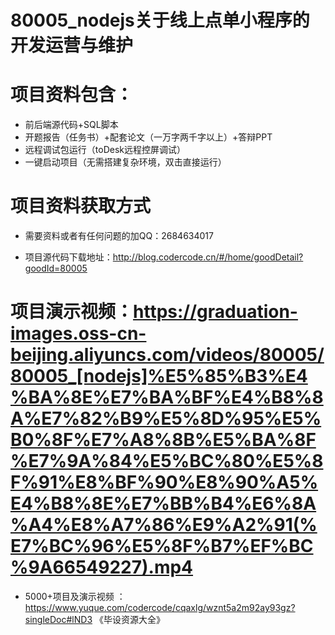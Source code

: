 #   80005_nodejs关于线上点单小程序的开发运营与维护

#   项目资料包含：
*    前后端源代码+SQL脚本
*    开题报告（任务书）+配套论文（一万字两千字以上）+答辩PPT
*   远程调试包运行（toDesk远程控屏调试）
*   一键启动项目（无需搭建复杂环境，双击直接运行）


#   项目资料获取方式
*   需要资料或者有任何问题的加QQ：2684634017

*   项目源代码下载地址：http://blog.codercode.cn/#/home/goodDetail?goodId=80005

#  项目演示视频：https://graduation-images.oss-cn-beijing.aliyuncs.com/videos/80005/80005_[nodejs]%E5%85%B3%E4%BA%8E%E7%BA%BF%E4%B8%8A%E7%82%B9%E5%8D%95%E5%B0%8F%E7%A8%8B%E5%BA%8F%E7%9A%84%E5%BC%80%E5%8F%91%E8%BF%90%E8%90%A5%E4%B8%8E%E7%BB%B4%E6%8A%A4%E8%A7%86%E9%A2%91(%E7%BC%96%E5%8F%B7%EF%BC%9A66549227).mp4

*  5000+项目及演示视频 ：https://www.yuque.com/codercode/cqaxlg/wznt5a2m92ay93gz?singleDoc#lND3 《毕设资源大全》
